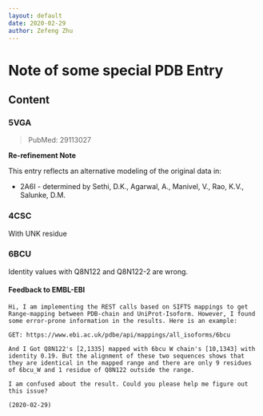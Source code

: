 ```yaml
---
layout: default
date: 2020-02-29
author: Zefeng Zhu
---
```



# Note of some special PDB Entry

## Content

### 5VGA

> PubMed: 29113027

__Re-refinement Note__

This entry reflects an alternative modeling of the original data in: 

* 2A6I - determined by Sethi, D.K., Agarwal, A., Manivel, V., Rao, K.V., Salunke, D.M.


### 4CSC

With UNK residue

### 6BCU

Identity values with Q8N122 and Q8N122-2 are wrong.

#### Feedback to EMBL-EBI

```mail
Hi, I am implementing the REST calls based on SIFTS mappings to get Range-mapping between PDB-chain and UniProt-Isoform. However, I found some error-prone information in the results. Here is an example:

GET: https://www.ebi.ac.uk/pdbe/api/mappings/all_isoforms/6bcu

And I Got Q8N122's [2,1335] mapped with 6bcu W chain's [10,1343] with identity 0.19. But the alignment of these two sequences shows that they are identical in the mapped range and there are only 9 residues of 6bcu_W and 1 residue of Q8N122 outside the range.

I am confused about the result. Could you please help me figure out this issue?

(2020-02-29)
```